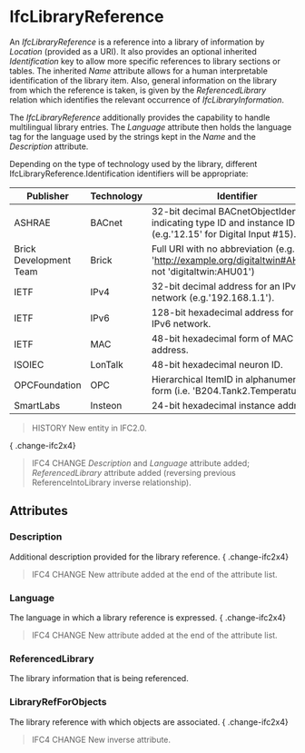 # IfcLibraryReference

An _IfcLibraryReference_ is a reference into a library of information by _Location_ (provided as a URI). It also provides an optional inherited _Identification_ key to allow more specific references to library sections or tables. The inherited _Name_ attribute allows for a human interpretable identification of the library item. Also, general information on the library from which the reference is taken, is given by the _ReferencedLibrary_ relation which identifies the relevant occurrence of _IfcLibraryInformation_.
<!-- end of short definition -->

The _IfcLibraryReference_ additionally provides the capability to handle multilingual library entries. The _Language_ attribute then holds the language tag for the language used by the strings kept in the _Name_ and the _Description_ attribute.

Depending on the type of technology used by the library, different IfcLibraryReference.Identification identifiers will be appropriate:

Publisher | Technology | Identifier
--- | --- | ---
ASHRAE | BACnet | 32-bit decimal BACnetObjectIdentifier indicating type ID and instance ID (e.g.'12.15' for Digital Input #15).
Brick Development Team | Brick | Full URI with no abbreviation (e.g. 'http://example.org/digitaltwin#AHU01', not 'digitaltwin:AHU01')
IETF | IPv4 | 32-bit decimal address for an IPv4 network (e.g.'192.168.1.1').
IETF | IPv6 | 128-bit hexadecimal address for an IPv6 network.
IETF | MAC | 48-bit hexadecimal form of MAC address.
ISOIEC | LonTalk | 48-bit hexadecimal neuron ID.
OPCFoundation | OPC | Hierarchical ItemID in alphanumeric form (i.e. 'B204.Tank2.Temperature)
SmartLabs | Insteon | 24-bit hexadecimal instance address.

> HISTORY New entity in IFC2.0.

{ .change-ifc2x4}
> IFC4 CHANGE _Description_ and _Language_ attribute added; _ReferencedLibrary_ attribute added (reversing previous ReferenceIntoLibrary inverse relationship).

## Attributes

### Description
Additional description provided for the library reference.
{ .change-ifc2x4}
> IFC4 CHANGE New attribute added at the end of the attribute list.

### Language
The language in which a library reference is expressed.
{ .change-ifc2x4}
> IFC4 CHANGE New attribute added at the end of the attribute list.

### ReferencedLibrary
The library information that is being referenced.

### LibraryRefForObjects
The library reference with which objects are associated.
{ .change-ifc2x4}
> IFC4 CHANGE New inverse attribute.
